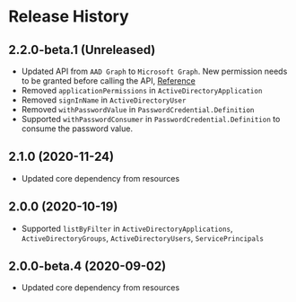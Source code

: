 # Release History

## 2.2.0-beta.1 (Unreleased)

- Updated API from `AAD Graph` to `Microsoft Graph`. New permission needs to be granted before calling the API, [Reference](https://docs.microsoft.com/graph/permissions-reference)
- Removed `applicationPermissions` in `ActiveDirectoryApplication`
- Removed `signInName` in `ActiveDirectoryUser`
- Removed `withPasswordValue` in `PasswordCredential.Definition`
- Supported `withPasswordConsumer` in `PasswordCredential.Definition` to consume the password value.

## 2.1.0 (2020-11-24)

- Updated core dependency from resources

## 2.0.0 (2020-10-19)

- Supported `listByFilter` in `ActiveDirectoryApplications`, `ActiveDirectoryGroups`, `ActiveDirectoryUsers`, `ServicePrincipals`

## 2.0.0-beta.4 (2020-09-02)

- Updated core dependency from resources

